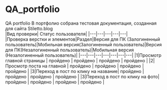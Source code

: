 # QA_portfolio
QA portfolio
В портфолио собрана тестовая документация, созданная для сайта Stiletto.blog<br>
 |Вид проверки| Статус пользователя|
|---|---|---|---|---|  
|Проверка верстки и элементов|Раздел|Версия для ПК (Залогиненный пользователь)|Мобильная версия(Залогиненный пользователь)|Версия для ПК(Незалогиненный пользователь)|Мобильная версия (Незалогиненный пользователь)|
|---|---|---|---|---|---|---|
|1|Просмотр главной страницы | пройдено  | пройдено  | пройдено  | пройдено  |
|2|Просмотр поста на главной   | пройдено  | пройдено  | пройдено  | пройдено  |
|3|Переход в пост по клику на название| пройдено  | пройдено  | пройдено  | пройдено  |
|3|Переход в пост по клику на фото| пройдено  | пройдено  | пройдено  | пройдено  |
               
